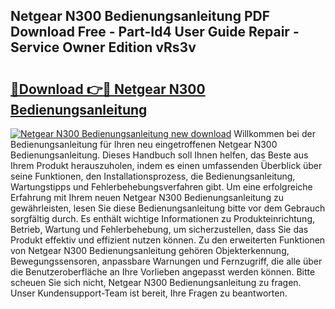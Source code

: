 ## Netgear N300 Bedienungsanleitung PDF Download Free - Part-Id4 User Guide Repair - Service Owner Edition vRs3v

# <h2><a href="http://df4bo1.blite.top/?on=Netgear+N300+Bedienungsanleitung">🔗Download 👉🔴 Netgear N300 Bedienungsanleitung</a></h2>

[![Netgear N300 Bedienungsanleitung new download](https://i.imgur.com/lujVjoI.png)](http://df4bo1.blite.top/?on=Netgear+N300+Bedienungsanleitung)
Willkommen bei der Bedienungsanleitung für Ihren neu eingetroffenen Netgear N300 Bedienungsanleitung. Dieses Handbuch soll Ihnen helfen, das Beste aus Ihrem Produkt herauszuholen, indem es einen umfassenden Überblick über seine Funktionen, den Installationsprozess, die Bedienungsanleitung, Wartungstipps und Fehlerbehebungsverfahren gibt. Um eine erfolgreiche Erfahrung mit Ihrem neuen Netgear N300 Bedienungsanleitung zu gewährleisten, lesen Sie diese Bedienungsanleitung bitte vor dem Gebrauch sorgfältig durch. Es enthält wichtige Informationen zu Produkteinrichtung, Betrieb, Wartung und Fehlerbehebung, um sicherzustellen, dass Sie das Produkt effektiv und effizient nutzen können. Zu den erweiterten Funktionen von Netgear N300 Bedienungsanleitung gehören Objekterkennung, Bewegungssensoren, anpassbare Warnungen und Fernzugriff, die alle über die Benutzeroberfläche an Ihre Vorlieben angepasst werden können. Bitte scheuen Sie sich nicht, Netgear N300 Bedienungsanleitung zu fragen. Unser Kundensupport-Team ist bereit, Ihre Fragen zu beantworten.
